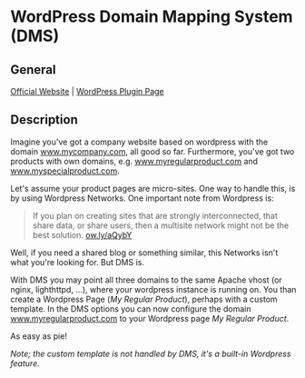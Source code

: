 WordPress Domain Mapping System (DMS)
=====================================

General
-------

[Official Website](http://www.cheekyowl.com/wp/wp-dms) | [WordPress Plugin Page](http://www.wordpress.org/extend/plugins/domain-mapping-system)

Description
-----------
Imagine you've got a company website based on wordpress with the domain www.mycompany.com, all good so far. Furthermore, you've got two products with own domains, e.g. www.myregularproduct.com and www.myspecialproduct.com.

Let's assume your product pages are micro-sites. One way to handle this, is by using Wordpress Networks. One important note from Wordpress is:

>If you plan on creating sites that are strongly interconnected, that share data, or share users, then a multisite network might not be the best solution.
>[ow.ly/aQybY](http://ow.ly/aQybY)

Well, if you need a shared blog or something similar, this Networks isn't what you're looking for. But DMS is.

With DMS you may point all three domains to the same Apache vhost (or nginx, lighthttpd, ...), where your wordpress instance is running on. You than create a Wordpress Page (*My Regular Product*), perhaps with a custom template. In the DMS options you can now configure the domain www.myregularproduct.com to your Wordpress page *My Regular Product*.

As easy as pie!

*Note; the custom template is not handled by DMS, it's a built-in Wordpress feature.*
